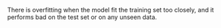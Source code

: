 There is overfitting when the model fit the training set too closely, and it performs bad on the test set or on any unseen data.

